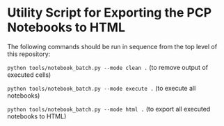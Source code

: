 # Utility Script for Exporting the PCP Notebooks to HTML

The following commands should be run in sequence from the top level of this repository:

`python tools/notebook_batch.py --mode clean .` (to remove output of executed cells)

`python tools/notebook_batch.py --mode execute .` (to execute all notebooks)

`python tools/notebook_batch.py --mode html .` (to export all executed notebooks to HTML)
